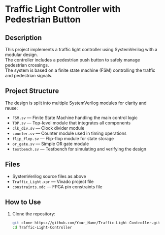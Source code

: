 # Traffic Light Controller with Pedestrian Button

## Description

This project implements a traffic light controller using SystemVerilog with a modular design.  
The controller includes a pedestrian push button to safely manage pedestrian crossings.  
The system is based on a finite state machine (FSM) controlling the traffic and pedestrian signals.

## Project Structure

The design is split into multiple SystemVerilog modules for clarity and reuse:

- `FSM.sv` — Finite State Machine handling the main control logic  
- `TOP.sv` — Top-level module that integrates all components  
- `clk_div.sv` — Clock divider module  
- `counter.sv` — Counter module used in timing operations  
- `flip_flop.sv` — Flip-flop module for state storage  
- `or_gate.sv` — Simple OR gate module  
- `testbench.sv` — Testbench for simulating and verifying the design  

## Files

- SystemVerilog source files as above  
- `Traffic_Light.xpr` — Vivado project file  
- `constraints.xdc` — FPGA pin constraints file  

## How to Use

1. Clone the repository:

   ```bash
   git clone https://github.com/Your_Name/Traffic-Light-Controller.git
   cd Traffic-Light-Controller


